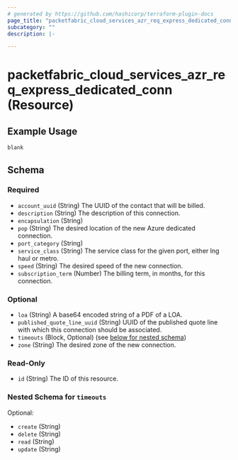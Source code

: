 ```yaml
---
# generated by https://github.com/hashicorp/terraform-plugin-docs
page_title: "packetfabric_cloud_services_azr_req_express_dedicated_conn Resource - terraform-provider-packetfabric"
subcategory: ""
description: |-

---
```


# packetfabric_cloud_services_azr_req_express_dedicated_conn (Resource)

## Example Usage

```terraform
blank
```

## Schema

### Required

- `account_uuid` (String) The UUID of the contact that will be billed.
- `description` (String) The description of this connection.
- `encapsulation` (String)
- `pop` (String) The desired location of the new Azure dedicated connection.
- `port_category` (String)
- `service_class` (String) The service class for the given port, either lng haul or metro.
- `speed` (String) The desired speed of the new connection.
- `subscription_term` (Number) The billing term, in months, for this connection.

### Optional

- `loa` (String) A base64 encoded string of a PDF of a LOA.
- `published_quote_line_uuid` (String) UUID of the published quote line with which this connection should be associated.
- `timeouts` (Block, Optional) (see [below for nested schema](#nestedblock--timeouts))
- `zone` (String) The desired zone of the new connection.

### Read-Only

- `id` (String) The ID of this resource.

<a id="nestedblock--timeouts"></a>
### Nested Schema for `timeouts`

Optional:

- `create` (String)
- `delete` (String)
- `read` (String)
- `update` (String)
